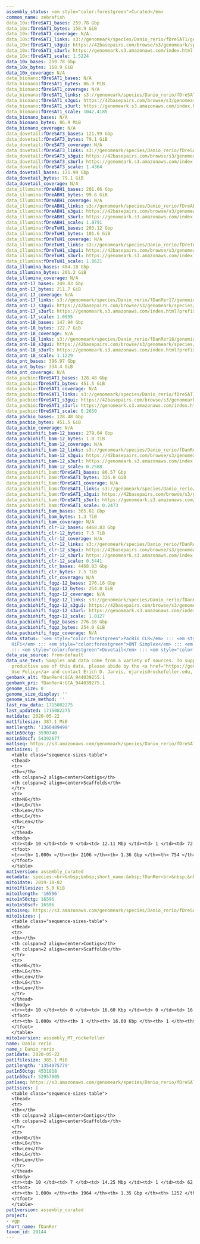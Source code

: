 ```yaml
---
assembly_status: <em style="color:forestgreen">Curated</em>
common_name: zebrafish
data_10x:fDreSAT1_bases: 259.78 Gbp
data_10x:fDreSAT1_bytes: 158.9 GiB
data_10x:fDreSAT1_coverage: N/A
data_10x:fDreSAT1_links: s3://genomeark/species/Danio_rerio/fDreSAT1/genomic_data/10x/<br>
data_10x:fDreSAT1_s3gui: https://42basepairs.com/browse/s3/genomeark/species/Danio_rerio/fDreSAT1/genomic_data/10x/
data_10x:fDreSAT1_s3url: https://genomeark.s3.amazonaws.com/index.html?prefix=species/Danio_rerio/fDreSAT1/genomic_data/10x/
data_10x:fDreSAT1_scale: 1.5224
data_10x_bases: 259.78 Gbp
data_10x_bytes: 158.9 GiB
data_10x_coverage: N/A
data_bionano:fDreSAT1_bases: N/A
data_bionano:fDreSAT1_bytes: 86.9 MiB
data_bionano:fDreSAT1_coverage: N/A
data_bionano:fDreSAT1_links: s3://genomeark/species/Danio_rerio/fDreSAT1/genomic_data/bionano/<br>
data_bionano:fDreSAT1_s3gui: https://42basepairs.com/browse/s3/genomeark/species/Danio_rerio/fDreSAT1/genomic_data/bionano/
data_bionano:fDreSAT1_s3url: https://genomeark.s3.amazonaws.com/index.html?prefix=species/Danio_rerio/fDreSAT1/genomic_data/bionano/
data_bionano:fDreSAT1_scale: 1042.4185
data_bionano_bases: N/A
data_bionano_bytes: 86.9 MiB
data_bionano_coverage: N/A
data_dovetail:fDreSAT3_bases: 121.99 Gbp
data_dovetail:fDreSAT3_bytes: 79.1 GiB
data_dovetail:fDreSAT3_coverage: N/A
data_dovetail:fDreSAT3_links: s3://genomeark/species/Danio_rerio/fDreSAT3/genomic_data/dovetail/<br>
data_dovetail:fDreSAT3_s3gui: https://42basepairs.com/browse/s3/genomeark/species/Danio_rerio/fDreSAT3/genomic_data/dovetail/
data_dovetail:fDreSAT3_s3url: https://genomeark.s3.amazonaws.com/index.html?prefix=species/Danio_rerio/fDreSAT3/genomic_data/dovetail/
data_dovetail:fDreSAT3_scale: 1.4364
data_dovetail_bases: 121.99 Gbp
data_dovetail_bytes: 79.1 GiB
data_dovetail_coverage: N/A
data_illumina:fDreABH1_bases: 201.06 Gbp
data_illumina:fDreABH1_bytes: 99.6 GiB
data_illumina:fDreABH1_coverage: N/A
data_illumina:fDreABH1_links: s3://genomeark/species/Danio_rerio/fDreABH1/genomic_data/illumina/<br>
data_illumina:fDreABH1_s3gui: https://42basepairs.com/browse/s3/genomeark/species/Danio_rerio/fDreABH1/genomic_data/illumina/
data_illumina:fDreABH1_s3url: https://genomeark.s3.amazonaws.com/index.html?prefix=species/Danio_rerio/fDreABH1/genomic_data/illumina/
data_illumina:fDreABH1_scale: 1.8791
data_illumina:fDreTuH1_bases: 203.12 Gbp
data_illumina:fDreTuH1_bytes: 101.6 GiB
data_illumina:fDreTuH1_coverage: N/A
data_illumina:fDreTuH1_links: s3://genomeark/species/Danio_rerio/fDreTuH1/genomic_data/illumina/<br>
data_illumina:fDreTuH1_s3gui: https://42basepairs.com/browse/s3/genomeark/species/Danio_rerio/fDreTuH1/genomic_data/illumina/
data_illumina:fDreTuH1_s3url: https://genomeark.s3.amazonaws.com/index.html?prefix=species/Danio_rerio/fDreTuH1/genomic_data/illumina/
data_illumina:fDreTuH1_scale: 1.8621
data_illumina_bases: 404.18 Gbp
data_illumina_bytes: 201.2 GiB
data_illumina_coverage: N/A
data_ont-17_bases: 249.03 Gbp
data_ont-17_bytes: 211.7 GiB
data_ont-17_coverage: N/A
data_ont-17_links: s3://genomeark/species/Danio_rerio/fDanRer17/genomic_data/ont/<br>
data_ont-17_s3gui: https://42basepairs.com/browse/s3/genomeark/species/Danio_rerio/fDanRer17/genomic_data/ont/
data_ont-17_s3url: https://genomeark.s3.amazonaws.com/index.html?prefix=species/Danio_rerio/fDanRer17/genomic_data/ont/
data_ont-17_scale: 1.0955
data_ont-18_bases: 147.94 Gbp
data_ont-18_bytes: 122.7 GiB
data_ont-18_coverage: N/A
data_ont-18_links: s3://genomeark/species/Danio_rerio/fDanRer18/genomic_data/ont/<br>
data_ont-18_s3gui: https://42basepairs.com/browse/s3/genomeark/species/Danio_rerio/fDanRer18/genomic_data/ont/
data_ont-18_s3url: https://genomeark.s3.amazonaws.com/index.html?prefix=species/Danio_rerio/fDanRer18/genomic_data/ont/
data_ont-18_scale: 1.1229
data_ont_bases: 396.97 Gbp
data_ont_bytes: 334.4 GiB
data_ont_coverage: N/A
data_pacbio:fDreSAT1_bases: 128.48 Gbp
data_pacbio:fDreSAT1_bytes: 451.5 GiB
data_pacbio:fDreSAT1_coverage: N/A
data_pacbio:fDreSAT1_links: s3://genomeark/species/Danio_rerio/fDreSAT1/genomic_data/pacbio/<br>
data_pacbio:fDreSAT1_s3gui: https://42basepairs.com/browse/s3/genomeark/species/Danio_rerio/fDreSAT1/genomic_data/pacbio/
data_pacbio:fDreSAT1_s3url: https://genomeark.s3.amazonaws.com/index.html?prefix=species/Danio_rerio/fDreSAT1/genomic_data/pacbio/
data_pacbio:fDreSAT1_scale: 0.2650
data_pacbio_bases: 128.48 Gbp
data_pacbio_bytes: 451.5 GiB
data_pacbio_coverage: N/A
data_pacbiohifi_bam-12_bases: 279.04 Gbp
data_pacbiohifi_bam-12_bytes: 1.0 TiB
data_pacbiohifi_bam-12_coverage: N/A
data_pacbiohifi_bam-12_links: s3://genomeark/species/Danio_rerio/fDanRer12/genomic_data/pacbio_hifi/<br>
data_pacbiohifi_bam-12_s3gui: https://42basepairs.com/browse/s3/genomeark/species/Danio_rerio/fDanRer12/genomic_data/pacbio_hifi/
data_pacbiohifi_bam-12_s3url: https://genomeark.s3.amazonaws.com/index.html?prefix=species/Danio_rerio/fDanRer12/genomic_data/pacbio_hifi/
data_pacbiohifi_bam-12_scale: 0.2588
data_pacbiohifi_bam:fDreSAT1_bases: 86.57 Gbp
data_pacbiohifi_bam:fDreSAT1_bytes: 326.0 GiB
data_pacbiohifi_bam:fDreSAT1_coverage: N/A
data_pacbiohifi_bam:fDreSAT1_links: s3://genomeark/species/Danio_rerio/fDreSAT1/genomic_data/pacbio_hifi/<br>
data_pacbiohifi_bam:fDreSAT1_s3gui: https://42basepairs.com/browse/s3/genomeark/species/Danio_rerio/fDreSAT1/genomic_data/pacbio_hifi/
data_pacbiohifi_bam:fDreSAT1_s3url: https://genomeark.s3.amazonaws.com/index.html?prefix=species/Danio_rerio/fDreSAT1/genomic_data/pacbio_hifi/
data_pacbiohifi_bam:fDreSAT1_scale: 0.2473
data_pacbiohifi_bam_bases: 365.61 Gbp
data_pacbiohifi_bam_bytes: 1.3 TiB
data_pacbiohifi_bam_coverage: N/A
data_pacbiohifi_clr-12_bases: 4468.83 Gbp
data_pacbiohifi_clr-12_bytes: 7.5 TiB
data_pacbiohifi_clr-12_coverage: N/A
data_pacbiohifi_clr-12_links: s3://genomeark/species/Danio_rerio/fDanRer12/genomic_data/pacbio_hifi/<br>
data_pacbiohifi_clr-12_s3gui: https://42basepairs.com/browse/s3/genomeark/species/Danio_rerio/fDanRer12/genomic_data/pacbio_hifi/
data_pacbiohifi_clr-12_s3url: https://genomeark.s3.amazonaws.com/index.html?prefix=species/Danio_rerio/fDanRer12/genomic_data/pacbio_hifi/
data_pacbiohifi_clr-12_scale: 0.5441
data_pacbiohifi_clr_bases: 4468.83 Gbp
data_pacbiohifi_clr_bytes: 7.5 TiB
data_pacbiohifi_clr_coverage: N/A
data_pacbiohifi_fqgz-12_bases: 276.16 Gbp
data_pacbiohifi_fqgz-12_bytes: 254.0 GiB
data_pacbiohifi_fqgz-12_coverage: N/A
data_pacbiohifi_fqgz-12_links: s3://genomeark/species/Danio_rerio/fDanRer12/genomic_data/pacbio_hifi/<br>
data_pacbiohifi_fqgz-12_s3gui: https://42basepairs.com/browse/s3/genomeark/species/Danio_rerio/fDanRer12/genomic_data/pacbio_hifi/
data_pacbiohifi_fqgz-12_s3url: https://genomeark.s3.amazonaws.com/index.html?prefix=species/Danio_rerio/fDanRer12/genomic_data/pacbio_hifi/
data_pacbiohifi_fqgz-12_scale: 1.0127
data_pacbiohifi_fqgz_bases: 276.16 Gbp
data_pacbiohifi_fqgz_bytes: 254.0 GiB
data_pacbiohifi_fqgz_coverage: N/A
data_status: '<em style="color:forestgreen">PacBio CLR</em> ::: <em style="color:forestgreen">PacBio
  HiFi</em> ::: <em style="color:forestgreen">ONT Simplex</em> ::: <em style="color:forestgreen">10x</em>
  ::: <em style="color:forestgreen">Dovetail</em> ::: <em style="color:forestgreen">Illumina</em>'
data_use_source: from-default
data_use_text: Samples and data come from a variety of sources. To support fair and
  productive use of this data, please abide by the <a href="https://genome10k.soe.ucsc.edu/data-use-policies/">Data
  Use Policy</a> and contact Erich D. Jarvis, ejarvis@rockefeller.edu, with any questions.
genbank_alt: fDanRer4:GCA_944039255.1
genbank_pri: fDanRer4:GCA_944039275.1
genome_size: 0
genome_size_display: ''
genome_size_method: ''
last_raw_data: 1715082275
last_updated: 1715082275
mat1date: 2020-05-22
mat1filesize: 387.1 MiB
mat1length: '1360489499'
mat1n50ctg: 3590740
mat1n50scf: 54392677
mat1seq: https://s3.amazonaws.com/genomeark/species/Danio_rerio/fDreSAT1/assembly_curated/fDreSAT1.mat.cur.20200522.fasta.gz
mat1sizes: |
  <table class="sequence-sizes-table">
  <thead>
  <tr>
  <th></th>
  <th colspan=2 align=center>Contigs</th>
  <th colspan=2 align=center>Scaffolds</th>
  </tr>
  <tr>
  <th>NG</th>
  <th>LG</th>
  <th>Len</th>
  <th>LG</th>
  <th>Len</th>
  </tr>
  </thead>
  <tbody>
  <tr><td> 10 </td><td> 9 </td><td> 12.11 Mbp </td><td> 1 </td><td> 72.59 Mbp </td></tr><tr><td> 20 </td><td> 22 </td><td> 8.09 Mbp </td><td> 4 </td><td> 59.97 Mbp </td></tr><tr><td> 30 </td><td> 42 </td><td> 5.79 Mbp </td><td> 6 </td><td> 59.35 Mbp </td></tr><tr><td> 40 </td><td> 68 </td><td> 4.64 Mbp </td><td> 8 </td><td> 55.94 Mbp </td></tr><tr style="background-color:#cccccc;"><td> 50 </td><td> 102 </td><td style="background-color:#88ff88;"> 3.59 Mbp </td><td> 11 </td><td style="background-color:#88ff88;"> 54.39 Mbp </td></tr><tr><td> 60 </td><td> 143 </td><td> 2.91 Mbp </td><td> 13 </td><td> 53.21 Mbp </td></tr><tr><td> 70 </td><td> 198 </td><td> 2.10 Mbp </td><td> 16 </td><td> 49.38 Mbp </td></tr><tr><td> 80 </td><td> 278 </td><td> 1.39 Mbp </td><td> 19 </td><td> 45.93 Mbp </td></tr><tr><td> 90 </td><td> 425 </td><td> 0.55 Mbp </td><td> 22 </td><td> 38.89 Mbp </td></tr><tr><td> 100 </td><td> 2105 </td><td> 1.02 Kbp </td><td> 753 </td><td> 1.02 Kbp </td></tr></tbody>
  <tfoot>
  <tr><th> 1.000x </th><th> 2106 </th><th> 1.36 Gbp </th><th> 754 </th><th> 1.36 Gbp </th></tr>
  </tfoot>
  </table>
mat1version: assembly_curated
metadata: species:<br>&nbsp;&nbsp;short_name:&nbsp;fDanRer<br>&nbsp;&nbsp;name:&nbsp;Danio&nbsp;rerio<br>&nbsp;&nbsp;taxon_id:&nbsp;29144<br>&nbsp;&nbsp;common_name:&nbsp;zebrafish<br>&nbsp;&nbsp;order:<br>&nbsp;&nbsp;&nbsp;&nbsp;name:&nbsp;Cypriniformes<br>&nbsp;&nbsp;family:<br>&nbsp;&nbsp;&nbsp;&nbsp;name:&nbsp;Cyprinidae<br>&nbsp;&nbsp;individuals:<br>&nbsp;&nbsp;&nbsp;&nbsp;-&nbsp;short_name:&nbsp;fDreSAT1<br>&nbsp;&nbsp;&nbsp;&nbsp;&nbsp;&nbsp;biosample_id:&nbsp;SAMEA104236293<br>&nbsp;&nbsp;&nbsp;&nbsp;&nbsp;&nbsp;strain:&nbsp;SAT<br>&nbsp;&nbsp;&nbsp;&nbsp;&nbsp;&nbsp;mother:&nbsp;fDreABH1<br>&nbsp;&nbsp;&nbsp;&nbsp;&nbsp;&nbsp;father:&nbsp;fDreTuH1<br>&nbsp;&nbsp;&nbsp;&nbsp;-&nbsp;short_name:&nbsp;fDreSAT3<br>&nbsp;&nbsp;&nbsp;&nbsp;&nbsp;&nbsp;strain:&nbsp;SAT<br>&nbsp;&nbsp;&nbsp;&nbsp;-&nbsp;short_name:&nbsp;fDreABH1<br>&nbsp;&nbsp;&nbsp;&nbsp;&nbsp;&nbsp;biosample_id:&nbsp;SAMEA3891249<br>&nbsp;&nbsp;&nbsp;&nbsp;&nbsp;&nbsp;strain:&nbsp;AB<br>&nbsp;&nbsp;&nbsp;&nbsp;&nbsp;&nbsp;sex:&nbsp;male<br>&nbsp;&nbsp;&nbsp;&nbsp;&nbsp;&nbsp;description:&nbsp;AB&nbsp;strain&nbsp;double&nbsp;haploid&nbsp;female&nbsp;founder&nbsp;of&nbsp;SAT&nbsp;strain&nbsp;<br>&nbsp;&nbsp;&nbsp;&nbsp;-&nbsp;short_name:&nbsp;fDreTuH1<br>&nbsp;&nbsp;&nbsp;&nbsp;&nbsp;&nbsp;biosample_id:&nbsp;SAMEA3891248<br>&nbsp;&nbsp;&nbsp;&nbsp;&nbsp;&nbsp;strain:&nbsp;Tuebingen<br>&nbsp;&nbsp;&nbsp;&nbsp;&nbsp;&nbsp;sex:&nbsp;female<br>&nbsp;&nbsp;&nbsp;&nbsp;&nbsp;&nbsp;description:&nbsp;Tuebingen&nbsp;strain&nbsp;double&nbsp;haploid&nbsp;female&nbsp;founder&nbsp;of&nbsp;SAT&nbsp;strain<br>&nbsp;&nbsp;genome_size:&nbsp;<br>&nbsp;&nbsp;genome_size_method:<br>&nbsp;&nbsp;project:&nbsp;[&nbsp;vgp&nbsp;]<br>
mito1date: 2019-10-02
mito1filesize: 5.0 KiB
mito1length: '16596'
mito1n50ctg: 16596
mito1n50scf: 16596
mito1seq: https://s3.amazonaws.com/genomeark/species/Danio_rerio/fDreSAT1/assembly_MT_rockefeller/fDreSAT1.MT.20191002.fasta.gz
mito1sizes: |
  <table class="sequence-sizes-table">
  <thead>
  <tr>
  <th></th>
  <th colspan=2 align=center>Contigs</th>
  <th colspan=2 align=center>Scaffolds</th>
  </tr>
  <tr>
  <th>NG</th>
  <th>LG</th>
  <th>Len</th>
  <th>LG</th>
  <th>Len</th>
  </tr>
  </thead>
  <tbody>
  <tr><td> 10 </td><td> 0 </td><td> 16.60 Kbp </td><td> 0 </td><td> 16.60 Kbp </td></tr><tr><td> 20 </td><td> 0 </td><td> 16.60 Kbp </td><td> 0 </td><td> 16.60 Kbp </td></tr><tr><td> 30 </td><td> 0 </td><td> 16.60 Kbp </td><td> 0 </td><td> 16.60 Kbp </td></tr><tr><td> 40 </td><td> 0 </td><td> 16.60 Kbp </td><td> 0 </td><td> 16.60 Kbp </td></tr><tr style="background-color:#cccccc;"><td> 50 </td><td> 0 </td><td style="background-color:#ff8888;"> 16.60 Kbp </td><td> 0 </td><td style="background-color:#ff8888;"> 16.60 Kbp </td></tr><tr><td> 60 </td><td> 0 </td><td> 16.60 Kbp </td><td> 0 </td><td> 16.60 Kbp </td></tr><tr><td> 70 </td><td> 0 </td><td> 16.60 Kbp </td><td> 0 </td><td> 16.60 Kbp </td></tr><tr><td> 80 </td><td> 0 </td><td> 16.60 Kbp </td><td> 0 </td><td> 16.60 Kbp </td></tr><tr><td> 90 </td><td> 0 </td><td> 16.60 Kbp </td><td> 0 </td><td> 16.60 Kbp </td></tr><tr><td> 100 </td><td> 0 </td><td> 16.60 Kbp </td><td> 0 </td><td> 16.60 Kbp </td></tr></tbody>
  <tfoot>
  <tr><th> 1.000x </th><th> 1 </th><th> 16.60 Kbp </th><th> 1 </th><th> 16.60 Kbp </th></tr>
  </tfoot>
  </table>
mito1version: assembly_MT_rockefeller
name: Danio rerio
name_: Danio_rerio
pat1date: 2020-05-22
pat1filesize: 385.1 MiB
pat1length: '1354075779'
pat1n50ctg: 4531818
pat1n50scf: 52957805
pat1seq: https://s3.amazonaws.com/genomeark/species/Danio_rerio/fDreSAT1/assembly_curated/fDreSAT1.pat.cur.20200522.fasta.gz
pat1sizes: |
  <table class="sequence-sizes-table">
  <thead>
  <tr>
  <th></th>
  <th colspan=2 align=center>Contigs</th>
  <th colspan=2 align=center>Scaffolds</th>
  </tr>
  <tr>
  <th>NG</th>
  <th>LG</th>
  <th>Len</th>
  <th>LG</th>
  <th>Len</th>
  </tr>
  </thead>
  <tbody>
  <tr><td> 10 </td><td> 7 </td><td> 14.25 Mbp </td><td> 1 </td><td> 62.61 Mbp </td></tr><tr><td> 20 </td><td> 20 </td><td> 8.71 Mbp </td><td> 4 </td><td> 57.66 Mbp </td></tr><tr><td> 30 </td><td> 37 </td><td> 7.18 Mbp </td><td> 6 </td><td> 56.54 Mbp </td></tr><tr><td> 40 </td><td> 58 </td><td> 6.01 Mbp </td><td> 9 </td><td> 54.75 Mbp </td></tr><tr style="background-color:#cccccc;"><td> 50 </td><td> 84 </td><td style="background-color:#88ff88;"> 4.53 Mbp </td><td> 11 </td><td style="background-color:#88ff88;"> 52.96 Mbp </td></tr><tr><td> 60 </td><td> 118 </td><td> 3.51 Mbp </td><td> 14 </td><td> 50.01 Mbp </td></tr><tr><td> 70 </td><td> 163 </td><td> 2.58 Mbp </td><td> 16 </td><td> 49.74 Mbp </td></tr><tr><td> 80 </td><td> 225 </td><td> 1.74 Mbp </td><td> 19 </td><td> 46.41 Mbp </td></tr><tr><td> 90 </td><td> 344 </td><td> 0.71 Mbp </td><td> 22 </td><td> 39.02 Mbp </td></tr><tr><td> 100 </td><td> 1963 </td><td> 1.02 Kbp </td><td> 1251 </td><td> 1.02 Kbp </td></tr></tbody>
  <tfoot>
  <tr><th> 1.000x </th><th> 1964 </th><th> 1.35 Gbp </th><th> 1252 </th><th> 1.35 Gbp </th></tr>
  </tfoot>
  </table>
pat1version: assembly_curated
project:
- vgp
short_name: fDanRer
taxon_id: 29144
---
```

